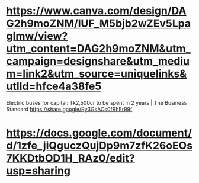# https://www.canva.com/design/DAG2h9moZNM/lUF_M5bjb2wZEv5LpagImw/view?utm_content=DAG2h9moZNM&utm_campaign=designshare&utm_medium=link2&utm_source=uniquelinks&utlId=hfce4a38fe5



Electric buses for capital: Tk2,500cr to be spent in 2 years | The Business Standard https://share.google/Ry3GsACs0fRhEr99f

# https://docs.google.com/document/d/1zfe_jiQguczQujDp9m7zfK26oEOs7KKDtbOD1H_RAz0/edit?usp=sharing
